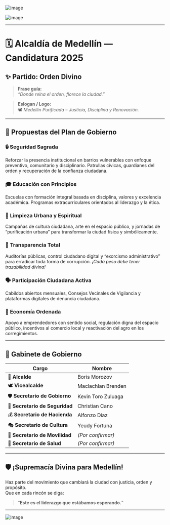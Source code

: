 ![image](https://github.com/user-attachments/assets/96b06f6d-2ca8-4400-9d30-83ddd889f967)  


![image](https://github.com/user-attachments/assets/0f586d1e-115e-4e9f-938c-87fea801e87b)


---

# 🗓️ Alcaldía de Medellín — Candidatura 2025  
## ✨ Partido: **Orden Divino**  

> **Frase guía:**  
> *“Donde reina el orden, florece la ciudad.”*

> **Eslogan / Logo:**  
> 🕊️ *Medellín Purificada – Justicia, Disciplina y Renovación.*

---

## 📜 Propuestas del Plan de Gobierno

### 🔒 **Seguridad Sagrada**  
Reforzar la presencia institucional en barrios vulnerables con enfoque preventivo, comunitario y disciplinario. Patrullas cívicas, guardianes del orden y recuperación de la confianza ciudadana.

### 🎓 **Educación con Principios**  
Escuelas con formación integral basada en disciplina, valores y excelencia académica. Programas extracurriculares orientados al liderazgo y la ética.

### 🧹 **Limpieza Urbana y Espiritual**  
Campañas de cultura ciudadana, arte en el espacio público, y jornadas de “purificación urbana” para transformar la ciudad física y simbólicamente.

### 🧾 **Transparencia Total**  
Auditorías públicas, control ciudadano digital y “exorcismo administrativo” para erradicar toda forma de corrupción. *¡Cada peso debe tener trazabilidad divina!*

### 🗣️ **Participación Ciudadana Activa**  
Cabildos abiertos mensuales, Consejos Vecinales de Vigilancia y plataformas digitales de denuncia ciudadana.

### 💼 **Economía Ordenada**  
Apoyo a emprendedores con sentido social, regulación digna del espacio público, incentivos al comercio local y reactivación del agro en los corregimientos.

---

## 🧠 Gabinete de Gobierno  

| Cargo                    | Nombre                        |
|--------------------------|-------------------------------|
| 👑 **Alcalde**            | Boris Morozov                 |
| 🕊️ **Vicealcalde**        | Maclachlan Brenden            |
| 🛡️ **Secretario de Gobierno** | Kevin Toro Zuluaga             |
| 🚓 **Secretario de Seguridad** | Christian Cano                |
| 💰 **Secretario de Hacienda**  | Alfonzo Díaz                  |
| 🎭 **Secretario de Cultura**   | Yeudy Fortuna                 |
| 🚦 **Secretario de Movilidad** | *(Por confirmar)*             |
| 🏥 **Secretario de Salud**     | *(Por confirmar)*             |

---

## 🛡️ ¡Supremacía Divina para Medellín!  
Haz parte del movimiento que cambiará la ciudad con justicia, orden y propósito.  
Que en cada rincón se diga:  
> “**Este es el liderazgo que estábamos esperando.**”

---






![image](https://github.com/user-attachments/assets/11a1b492-21a8-46f2-95fe-8bef1392dbfb)




